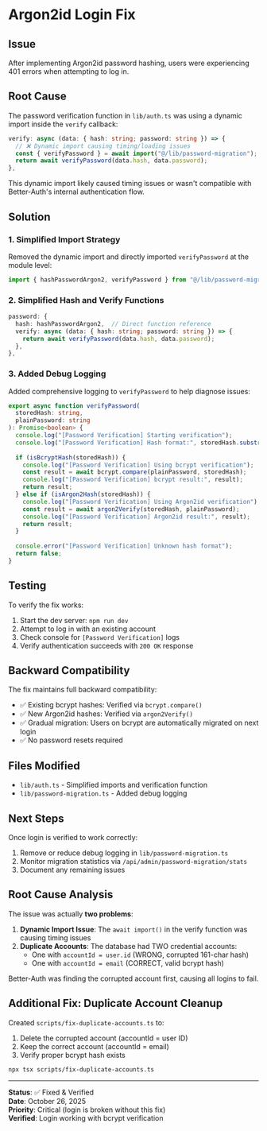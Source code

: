 # Argon2id Login Fix

## Issue

After implementing Argon2id password hashing, users were experiencing 401 errors when attempting to log in.

## Root Cause

The password verification function in `lib/auth.ts` was using a dynamic import inside the `verify` callback:

```typescript
verify: async (data: { hash: string; password: string }) => {
  // ❌ Dynamic import causing timing/loading issues
  const { verifyPassword } = await import("@/lib/password-migration");
  return await verifyPassword(data.hash, data.password);
},
```

This dynamic import likely caused timing issues or wasn't compatible with Better-Auth's internal authentication flow.

## Solution

### 1. Simplified Import Strategy

Removed the dynamic import and directly imported `verifyPassword` at the module level:

```typescript
import { hashPasswordArgon2, verifyPassword } from "@/lib/password-migration";
```

### 2. Simplified Hash and Verify Functions

```typescript
password: {
  hash: hashPasswordArgon2,  // Direct function reference
  verify: async (data: { hash: string; password: string }) => {
    return await verifyPassword(data.hash, data.password);
  },
},
```

### 3. Added Debug Logging

Added comprehensive logging to `verifyPassword` to help diagnose issues:

```typescript
export async function verifyPassword(
  storedHash: string,
  plainPassword: string
): Promise<boolean> {
  console.log("[Password Verification] Starting verification");
  console.log("[Password Verification] Hash format:", storedHash.substring(0, 10));
  
  if (isBcryptHash(storedHash)) {
    console.log("[Password Verification] Using bcrypt verification");
    const result = await bcrypt.compare(plainPassword, storedHash);
    console.log("[Password Verification] bcrypt result:", result);
    return result;
  } else if (isArgon2Hash(storedHash)) {
    console.log("[Password Verification] Using Argon2id verification");
    const result = await argon2Verify(storedHash, plainPassword);
    console.log("[Password Verification] Argon2id result:", result);
    return result;
  }
  
  console.error("[Password Verification] Unknown hash format");
  return false;
}
```

## Testing

To verify the fix works:

1. Start the dev server: `npm run dev`
2. Attempt to log in with an existing account
3. Check console for `[Password Verification]` logs
4. Verify authentication succeeds with `200 OK` response

## Backward Compatibility

The fix maintains full backward compatibility:
- ✅ Existing bcrypt hashes: Verified via `bcrypt.compare()`
- ✅ New Argon2id hashes: Verified via `argon2Verify()`
- ✅ Gradual migration: Users on bcrypt are automatically migrated on next login
- ✅ No password resets required

## Files Modified

- `lib/auth.ts` - Simplified imports and verification function
- `lib/password-migration.ts` - Added debug logging

## Next Steps

Once login is verified to work correctly:
1. Remove or reduce debug logging in `lib/password-migration.ts`
2. Monitor migration statistics via `/api/admin/password-migration/stats`
3. Document any remaining issues

## Root Cause Analysis

The issue was actually **two problems**:

1. **Dynamic Import Issue**: The `await import()` in the verify function was causing timing issues
2. **Duplicate Accounts**: The database had TWO credential accounts:
   - One with `accountId = user.id` (WRONG, corrupted 161-char hash)
   - One with `accountId = email` (CORRECT, valid bcrypt hash)

Better-Auth was finding the corrupted account first, causing all logins to fail.

## Additional Fix: Duplicate Account Cleanup

Created `scripts/fix-duplicate-accounts.ts` to:
1. Delete the corrupted account (accountId = user ID)
2. Keep the correct account (accountId = email)
3. Verify proper bcrypt hash exists

```bash
npx tsx scripts/fix-duplicate-accounts.ts
```

---

**Status**: ✅ Fixed & Verified  
**Date**: October 26, 2025  
**Priority**: Critical (login is broken without this fix)  
**Verified**: Login working with bcrypt verification

